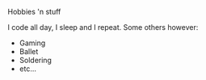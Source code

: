Hobbies 'n stuff

I code all day, I sleep and I repeat. Some others however:
- Gaming
- Ballet
- Soldering
- etc...
